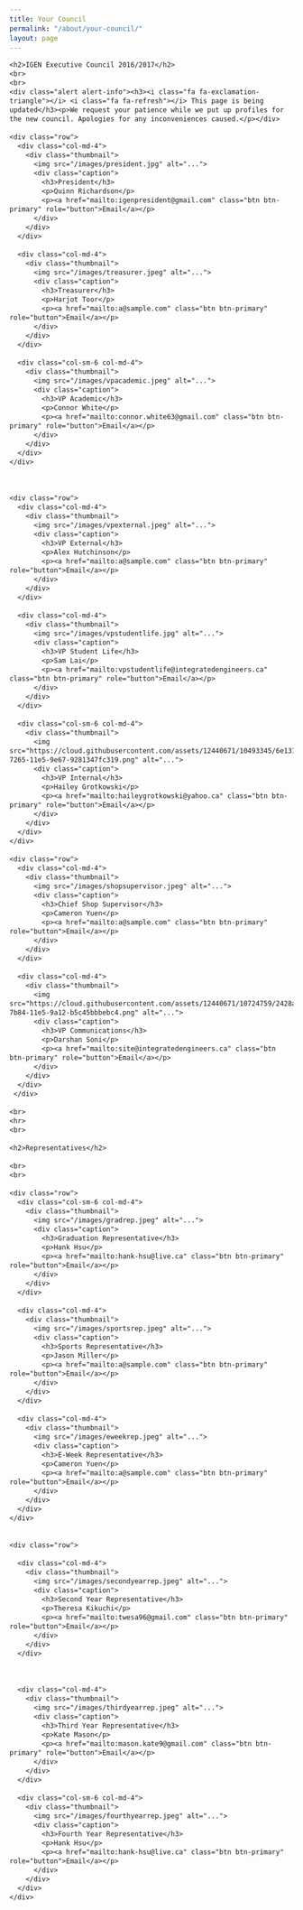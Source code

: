 ```yaml
---
title: Your Council
permalink: "/about/your-council/"
layout: page
---
```


<div class="container">

	<h2>IGEN Executive Council 2016/2017</h2>
	<br>
	<br>
	<div class="alert alert-info"><h3><i class="fa fa-exclamation-triangle"></i> <i class="fa fa-refresh"></i> This page is being updated</h3><p>We request your patience while we put up profiles for the new council. Apologies for any inconveniences caused.</p></div>

	<div class="row">
	  <div class="col-md-4">
	    <div class="thumbnail">
	      <img src="/images/president.jpg" alt="...">
	      <div class="caption">
	        <h3>President</h3>
	        <p>Quinn Richardson</p>
	        <p><a href="mailto:igenpresident@gmail.com" class="btn btn-primary" role="button">Email</a></p>
	      </div>
	    </div>
	  </div>

	  <div class="col-md-4">
	    <div class="thumbnail">
	      <img src="/images/treasurer.jpeg" alt="...">
	      <div class="caption">
	        <h3>Treasurer</h3>
	        <p>Harjot Toor</p>
	        <p><a href="mailto:a@sample.com" class="btn btn-primary" role="button">Email</a></p>
	      </div>
	    </div>
	  </div>

	  <div class="col-sm-6 col-md-4">
	    <div class="thumbnail">
	      <img src="/images/vpacademic.jpeg" alt="...">
	      <div class="caption">
	        <h3>VP Academic</h3>
	        <p>Connor White</p>
	        <p><a href="mailto:connor.white63@gmail.com" class="btn btn-primary" role="button">Email</a></p>
	      </div>
	    </div>
	  </div>
	</div>



	<div class="row">
	  <div class="col-md-4">
	    <div class="thumbnail">
	      <img src="/images/vpexternal.jpeg" alt="...">
	      <div class="caption">
	        <h3>VP External</h3>
	        <p>Alex Hutchinson</p>
	        <p><a href="mailto:a@sample.com" class="btn btn-primary" role="button">Email</a></p>
	      </div>
	    </div>
	  </div>

	  <div class="col-md-4">
	    <div class="thumbnail">
	      <img src="/images/vpstudentlife.jpg" alt="...">
	      <div class="caption">
	        <h3>VP Student Life</h3>
	        <p>Sam Lai</p>
	        <p><a href="mailto:vpstudentlife@integratedengineers.ca" class="btn btn-primary" role="button">Email</a></p>
	      </div>
	    </div>
	  </div>

	  <div class="col-sm-6 col-md-4">
	    <div class="thumbnail">
	      <img src="https://cloud.githubusercontent.com/assets/12440671/10493345/6e13137a-7265-11e5-9e67-9281347fc319.png" alt="...">
	      <div class="caption">
	        <h3>VP Internal</h3>
	        <p>Hailey Grotkowski</p>
	        <p><a href="mailto:haileygrotkowski@yahoo.ca" class="btn btn-primary" role="button">Email</a></p>
	      </div>
	    </div>
	  </div>
	</div>

	<div class="row">
	  <div class="col-md-4">
	    <div class="thumbnail">
	      <img src="/images/shopsupervisor.jpeg" alt="...">
	      <div class="caption">
	        <h3>Chief Shop Supervisor</h3>
	        <p>Cameron Yuen</p>
	        <p><a href="mailto:a@sample.com" class="btn btn-primary" role="button">Email</a></p>
	      </div>
	    </div>
	  </div>

	  <div class="col-md-4">
	    <div class="thumbnail">
	      <img src="https://cloud.githubusercontent.com/assets/12440671/10724759/2428a5d6-7b84-11e5-9a12-b5c45bbbebc4.png" alt="...">
	      <div class="caption">
	      	<h3>VP Communications</h3>
	      	<p>Darshan Soni</p>
	      	<p><a href="mailto:site@integratedengineers.ca" class="btn btn-primary" role="button">Email</a></p>
	      </div>
	    </div>
	  </div>
	 </div>

	<br>
	<hr>
	<br>

	<h2>Representatives</h2>

	<br>
	<br>

	<div class="row">
	  <div class="col-sm-6 col-md-4">
	    <div class="thumbnail">
	      <img src="/images/gradrep.jpeg" alt="...">
	      <div class="caption">
	        <h3>Graduation Representative</h3>
	        <p>Hank Hsu</p>
	        <p><a href="mailto:hank-hsu@live.ca" class="btn btn-primary" role="button">Email</a></p>
	      </div>
	    </div>
	  </div>

	  <div class="col-md-4">
	    <div class="thumbnail">
	      <img src="/images/sportsrep.jpeg" alt="...">
	      <div class="caption">
	        <h3>Sports Representative</h3>
	        <p>Jason Miller</p>
	        <p><a href="mailto:a@sample.com" class="btn btn-primary" role="button">Email</a></p>
	      </div>
	    </div>
	  </div>

	  <div class="col-md-4">
	    <div class="thumbnail">
	      <img src="/images/eweekrep.jpeg" alt="...">
	      <div class="caption">
	        <h3>E-Week Representative</h3>
	        <p>Cameron Yuen</p>
	        <p><a href="mailto:a@sample.com" class="btn btn-primary" role="button">Email</a></p>
	      </div>
	    </div>
	  </div>
	</div>


	<div class="row">

	  <div class="col-md-4">
	    <div class="thumbnail">
	      <img src="/images/secondyearrep.jpeg" alt="...">
	      <div class="caption">
	        <h3>Second Year Representative</h3>
	        <p>Theresa Kikuchi</p>
	        <p><a href="mailto:twesa96@gmail.com" class="btn btn-primary" role="button">Email</a></p>
	      </div>
	    </div>
	  </div>



	  <div class="col-md-4">
	    <div class="thumbnail">
	      <img src="/images/thirdyearrep.jpeg" alt="...">
	      <div class="caption">
	        <h3>Third Year Representative</h3>
	        <p>Kate Mason</p>
	        <p><a href="mailto:mason.kate9@gmail.com" class="btn btn-primary" role="button">Email</a></p>
	      </div>
	    </div>
	  </div>

	  <div class="col-sm-6 col-md-4">
	    <div class="thumbnail">
	      <img src="/images/fourthyearrep.jpeg" alt="...">
	      <div class="caption">
	        <h3>Fourth Year Representative</h3>
	        <p>Hank Hsu</p>
	        <p><a href="mailto:hank-hsu@live.ca" class="btn btn-primary" role="button">Email</a></p>
	      </div>
	    </div>
	  </div>
	</div>




</div>
